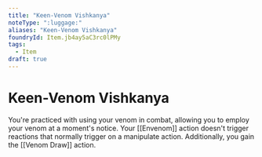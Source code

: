 ```yaml
---
title: "Keen-Venom Vishkanya"
noteType: ":luggage:"
aliases: "Keen-Venom Vishkanya"
foundryId: Item.jb4ay5aC3rc0lPMy
tags:
  - Item
draft: true
---
```


# Keen-Venom Vishkanya

You're practiced with using your venom in combat, allowing you to employ your venom at a moment's notice. Your [[Envenom]] action doesn't trigger reactions that normally trigger on a manipulate action. Additionally, you gain the [[Venom Draw]] action.
